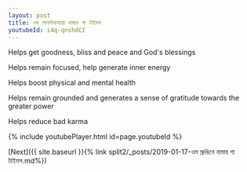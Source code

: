 ```yaml
---
layout: post
title: ওম লালাটাকশায়া নামায গা টাইমস
youtubeId: i4q-qnshdCI
---
```

 
 
Helps get goodness, bliss and peace and God's blessings
 
Helps remain focused, help generate inner energy 
 
Helps boost physical and mental health 
 
Helps remain grounded and generates a sense of gratitude towards the greater power 
 
Helps reduce bad karma
 
 
 
 


{% include youtubePlayer.html id=page.youtubeId %}
 
[Next]({{ site.baseurl }}{% link  split2/_posts/2019-01-17-ওম স্রুঙিনে নামায গা টাইমস.md%})
 
